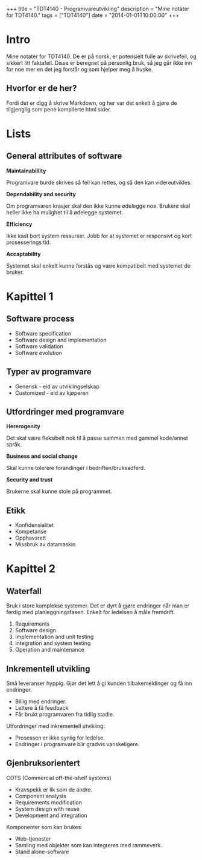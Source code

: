 +++
title = "TDT4140 - Programvareutvikling"
description = "Mine notater for TDT4140."
tags = ["TDT4140"]
date = "2014-01-01T10:00:00"
+++



# Intro
Mine notater for TDT4140.
De er på norsk, er potensielt fulle av skrivefeil, og sikkert litt faktafeil.
Disse er beregnet på personlig bruk, så jeg går ikke inn for noe mer en det jeg forstår og som hjelper meg å huske.

## Hvorfor er de her?
Fordi det er digg å skrive Markdown, og her var det enkelt å gjøre de tilgjenglig som pene kompilerte html sider.

# Lists

## General attributes of software

**Maintainablility**

Programvare burde skrives så feil kan rettes, og så den kan videreutvikles.

**Dependability and security**

Om programvaren krasjer skal den ikke kunne ødelegge noe. Brukere skal heller ikke ha mulighet til å ødelegge systemet.

**Efficiency**

Ikke kast bort system ressurser. Jobb for at systemet er responsivt og kort prosesserings tid.

**Accaptability**

Systemet skal enkelt kunne forstås og være kompatibelt med systemet de bruker.

# Kapittel 1

## Software process
* Software specification
* Software design and implementation
* Software validation
* Software evolution


## Typer av programvare
* Generisk - eid av utviklingselskap
* Customized - eid av kjøperen

## Utfordringer med programvare

**Hererogenity**

Det skal være fleksibelt nok til å passe sammen med gammel kode/annet språk.

**Business and social change**

Skal kunne tolerere forandinger i bedriften/bruksadferd.

**Security and trust**

Brukerne skal kunne stole på programmet.

## Etikk
* Konfidensialitet
* Kompetanse
* Opphavsrett
* Missbruk av datamaskin

# Kapittel 2

## Waterfall
Bruk i store komplekse systemer.
Det er dyrt å gjøre endringer når man er ferdig med planleggningsfasen. Enkelt for ledelsen å måle fremdrift.
1. Requirements
2. Software design
3. Implementation and unit testing
4. Integration and system testing
5. Operation and maintenance

## Inkrementell utvikling
Små leveranser hyppig. Gjør det lett å gi kunden tilbakemeldinger og få inn endringer.
* Billig med endringer.
* Lettere å få feedback
* Får brukt programvaren fra tidlig stadie.

Utfordringer med inkrementell utvikling:
* Prosessen er ikke synlig for ledelse.
* Endringer i programvare blir gradvis vanskeligere.

## Gjenbruksorientert
COTS (Commercial off-the-shelf systems)
* Kravspekk er lik som de andre.
* Component analysis
* Requirements modification
* System design with reuse
* Development and integration

Komponenter som kan brukes:
* Web-tjenester
* Samling med objekter som kan integreres med rammeverk.
* Stand alone-software
